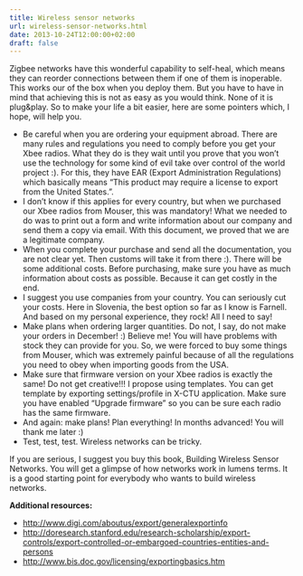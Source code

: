 ```yaml
---
title: Wireless sensor networks
url: wireless-sensor-networks.html
date: 2013-10-24T12:00:00+02:00
draft: false
---
```


Zigbee networks have this wonderful capability to self-heal, which means they
can reorder connections between them if one of them is inoperable. This works
our of the box when you deploy them. But you have to have in mind that achieving
this is not as easy as you would think. None of it is plug&play.  So to make
your life a bit easier, here are some pointers which, I hope, will help you.

- Be careful when you are ordering your equipment abroad. There are many rules
  and regulations you need to comply before you get your Xbee radios. What they
  do is they wait until you prove that you won’t use the technology for some
  kind of evil take over control of the world project :). For this, they have
  EAR (Export Administration Regulations) which basically means “This product
  may require a license to export from the United States.”.
- I don’t know if this applies for every country, but when we purchased our Xbee
  radios from Mouser, this was mandatory! What we needed to do was to print out
  a form and write information about our company and send them a copy via
  email. With this document, we proved that we are a legitimate company.
- When you complete your purchase and send all the documentation, you are not
  clear yet. Then customs will take it from there :). There will be some
  additional costs. Before purchasing, make sure you have as much information
  about costs as possible. Because it can get costly in the end.
- I suggest you use companies from your country. You can seriously cut your
  costs. Here in Slovenia, the best option so far as I know is Farnell. And
  based on my personal experience, they rock! All I need to say!
- Make plans when ordering larger quantities. Do not, I say, do not make your
  orders in December! :) Believe me! You will have problems with stock they can
  provide for you. So, we were forced to buy some things from Mouser, which was
  extremely painful because of all the regulations you need to obey when
  importing goods from the USA.
- Make sure that firmware version on your Xbee radios is exactly the same! Do
  not get creative!!! I propose using templates. You can get template by
  exporting settings/profile in X-CTU application. Make sure you have enabled
  “Upgrade firmware” so you can be sure each radio has the same firmware.
- And again: make plans! Plan everything! In months advanced! You will thank me
  later :)
- Test, test, test. Wireless networks can be tricky.

If you are serious, I suggest you buy this book, Building Wireless Sensor
Networks. You will get a glimpse of how networks work in lumens terms. It is a
good starting point for everybody who wants to build wireless networks.

**Additional resources:**

- http://www.digi.com/aboutus/export/generalexportinfo
- http://doresearch.stanford.edu/research-scholarship/export-controls/export-controlled-or-embargoed-countries-entities-and-persons
- http://www.bis.doc.gov/licensing/exportingbasics.htm

